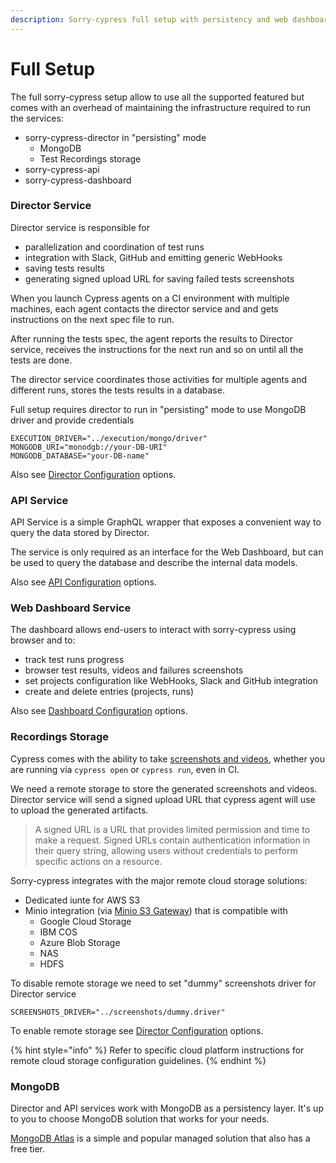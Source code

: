 ```yaml
---
description: Sorry-cypress full setup with persistency and web dashboard
---
```


# Full Setup

The full sorry-cypress setup allow to use all the supported featured but comes with an overhead of maintaining the infrastructure required to run the services:

* sorry-cypress-director in "persisting" mode
  * MongoDB
  * Test Recordings storage
* sorry-cypress-api
* sorry-cypress-dashboard

### Director Service

Director service is responsible for

* parallelization and coordination of test runs
* integration with Slack, GitHub and emitting generic WebHooks
* saving tests results
* generating signed upload URL for saving failed tests screenshots

When you launch Cypress agents on a CI environment with multiple machines, each agent contacts the director service and and gets instructions on the next spec file to run. 

After running the tests spec, the agent reports the results to Director service, receives the instructions for the next run and so on until all the tests are done.

The director service coordinates those activities for multiple agents and different runs, stores the tests results in a database.

Full setup requires director to run in "persisting" mode to use MongoDB driver and provide credentials

```text
EXECUTION_DRIVER="../execution/mongo/driver"
MONGODB_URI="monodgb://your-DB-URI"
MONGODB_DATABASE="your-DB-name"
```

Also see [Director Configuration](director-configuration.md) options.

### API Service

API Service is a simple GraphQL wrapper that exposes a convenient way to query the data stored by Director.

The service is only required as an interface for the Web Dashboard, but can be used to query the database and describe the internal data models.

Also see [API Configuration](api-configuration.md) options.

### Web Dashboard Service

The dashboard allows end-users to interact with sorry-cypress using browser and to:

* track test runs progress
* browser test results, videos and failures screenshots
* set projects configuration like WebHooks, Slack and GitHub integration
* create and delete entries \(projects, runs\)

Also see [Dashboard Configuration](dashboard-configuration.md) options.

### Recordings Storage

Cypress comes with the ability to take [screenshots and videos](https://docs.cypress.io/guides/guides/screenshots-and-videos.html#Screenshots), whether you are running via `cypress open` or `cypress run`, even in CI.

We need a remote storage to store the generated screenshots and videos. Director service will send a signed upload URL that cypress agent will use to upload the generated artifacts.

> A signed URL is a URL that provides limited permission and time to make a request. Signed URLs contain authentication information in their query string, allowing users without credentials to perform specific actions on a resource.

Sorry-cypress integrates with the major remote cloud storage solutions:

* Dedicated iunte for AWS S3 
* Minio integration \(via [Minio S3 Gateway](https://docs.min.io/docs/minio-gateway-for-s3.html)\) that is compatible with
  * Google Cloud Storage
  * IBM COS
  * Azure Blob Storage
  * NAS
  * HDFS

To disable remote storage we need to set "dummy" screenshots driver for Director service

```text
SCREENSHOTS_DRIVER="../screenshots/dummy.driver"
```

To enable remote storage see [Director Configuration](director-configuration.md) options.

{% hint style="info" %}
Refer to specific cloud platform instructions for remote cloud storage configuration guidelines.
{% endhint %}

### MongoDB

Director and API services work with MongoDB as a persistency layer. It's up to you to choose MongoDB solution that works for your needs. 

[MongoDB Atlas](https://www.mongodb.com/cloud/atlas) is a simple and popular managed solution that also has a free tier.

